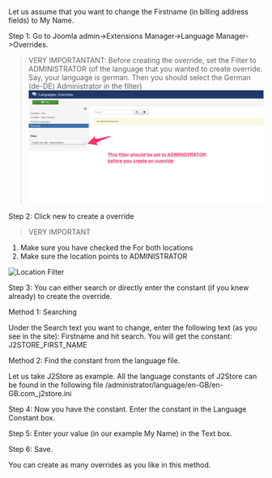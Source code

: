 Let us assume that you want to change the Firstname (in billing address fields) to My Name.

Step 1: Go to Joomla admin->Extensions Manager->Language Manager->Overrides.

> VERY IMPORTANTANT:
Before creating the override, set the Filter to ADMINISTRATOR (of the language that you wanted to create override. Say, your language is german. Then you should select the German (de-DE) Administrator in the filter)
![Location Filter](./assets/images/location_filter.png)

Step 2: Click new to create a override

> VERY IMPORTANT

1. Make sure you have checked the For both locations
2. Make sure the location points to ADMINISTRATOR

![Location Filter](./assets/images/language_override_.png)

Step 3: You can either search or directly enter the constant (if you knew already) to create the override.

Method 1: Searching

Under the Search text you want to change, enter the following text (as you see in the site): Firstname and hit search.
You will get the constant: J2STORE_FIRST_NAME

Method 2: Find the constant from the language file.

Let us take J2Store as example. All the language constants of J2Store can be found in the following file
/administrator/language/en-GB/en-GB.com_j2store.ini

Step 4: Now you have the constant. Enter the constant in the Language Constant box.

Step 5: Enter your value (in our example My Name) in the Text box.

Step 6: Save.

You can create as many overrides as you like in this method.